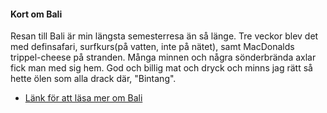 #### Kort om Bali

Resan till Bali är min längsta semesterresa än så länge. Tre veckor blev det med definsafari, surfkurs(på vatten, inte på nätet), samt MacDonalds trippel-cheese på stranden. Många minnen och några sönderbrända axlar fick man med sig hem. God och billig mat och dryck och minns jag rätt så hette ölen som alla drack där, "Bintang".

- [Länk för att läsa mer om Bali](https://sv.wikipedia.org/wiki/Bali)